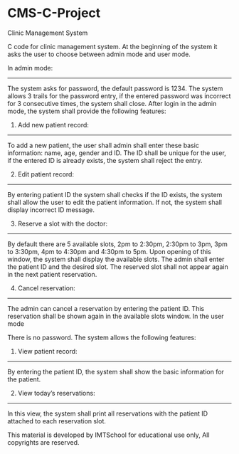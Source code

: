 # CMS-C-Project
Clinic Management System

C code for clinic management system. At the beginning of the system it asks the user to choose
between admin mode and user mode.

In admin mode:
______________
The system asks for password, the default password is 1234. The system allows 3 trails for the password
entry, if the entered password was incorrect for 3 consecutive times, the system shall close. After login
in the admin mode, the system shall provide the following features:

1. Add new patient record:
--------------------------
To add a new patient, the user shall admin shall enter these basic information: name, age, gender and
ID. The ID shall be unique for the user, if the entered ID is already exists, the system shall reject the
entry.

2. Edit patient record:
-----------------------
By entering patient ID the system shall checks if the ID exists, the system shall allow the user to edit the
patient information. If not, the system shall display incorrect ID message.

3. Reserve a slot with the doctor:
----------------------------------
By default there are 5 available slots, 2pm to 2:30pm, 2:30pm to 3pm, 3pm to 3:30pm, 4pm to 4:30pm
and 4:30pm to 5pm. Upon opening of this window, the system shall display the available slots. The
admin shall enter the patient ID and the desired slot. The reserved slot shall not appear again in the next
patient reservation.

4. Cancel reservation:
----------------------
The admin can cancel a reservation by entering the patient ID. This reservation shall be shown again in
the available slots window.
In the user mode




There is no password. The system allows the following features:
1. View patient record:
-----------------------
By entering the patient ID, the system shall show the basic information for the patient.

2. View today’s reservations:
-----------------------------
In this view, the system shall print all reservations with the patient ID attached to each reservation slot.

This material is developed by IMTSchool for educational use only,
All copyrights are reserved.
